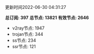 更新时间2022-06-30 04:31:27

**总订阅: 397**
**总节点: 13821**
**有效节点: 2646**
- v2ray节点: 1947
- trojan节点: 344
- ss节点: 234
- ssr节点: 121
